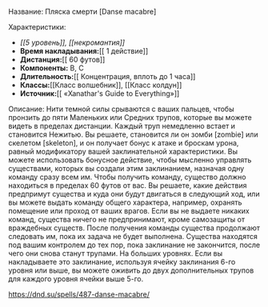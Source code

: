 Название: Пляска смерти \[Danse macabre] 

Характеристики:
- *[[5 уровень]], [[некромантия]]*
- **Время накладывания:**[[ 1 действие]]
- **Дистанция:**[[ 60 футов]]
- **Компоненты:** В, С
- **Длительность:**[[ Концентрация, вплоть до 1 часа]]
- **Классы:**[[Класс  волшебник]], [[Класс колдун]]
- **Источник:**[[ «Xanathar's Guide to Everything»]]

Описание:
Нити темной силы срываются с ваших пальцев, чтобы пронзить до пяти Маленьких или Средних трупов, которые вы можете видеть в пределах дистанции. Каждый труп немедленно встает и становится Нежитью. Вы решаете, становится ли он зомби [zombie] или скелетом [skeleton], и он получает бонус к атаке и броскам урона, равный модификатору вашей заклинательной характеристики.
Вы можете использовать бонусное действие, чтобы мысленно управлять существами, которых вы создали этим заклинанием, назначая одну команду сразу всем им. Чтобы получить команду, существо должно находиться в пределах 60 футов от вас. Вы решаете, какие действия предпримут существа и куда они будут двигаться в следующий ход, или вы можете выдать команду общего характера, например, охранять помещение или проход от ваших врагов.
Если вы не выдаете никаких команд, существа ничего не предпринимают, кроме самозащиты от враждебных существ. После получения команды существа продолжают следовать им, пока их задача не будет выполнена.
Существа находятся под вашим контролем до тех пор, пока заклинание не закончится, после чего они снова станут трупами.
На больших уровнях. Если вы накладываете это заклинание, используя ячейку заклинания 6-го уровня или выше, вы можете оживить до двух дополнительных трупов для каждого уровня ячейки выше 5-го.

https://dnd.su/spells/487-danse-macabre/